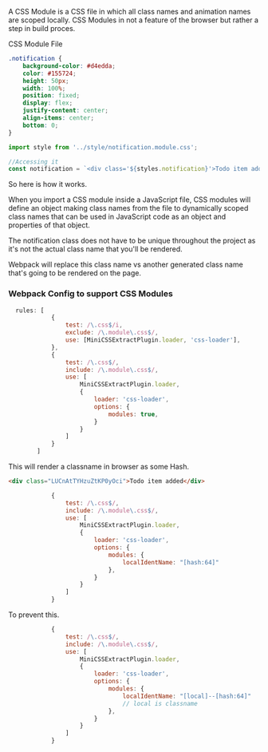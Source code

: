 A CSS Module is a CSS file in which all class names and animation names are scoped locally.
CSS Modules in not a feature of the browser but rather a step in build proces.

CSS Module File
```css
.notification {
    background-color: #d4edda;
    color: #155724;
    height: 50px;
    width: 100%;
    position: fixed;
    display: flex;
    justify-content: center;
    align-items: center;
    bottom: 0;
}
```

```js
import style from '../style/notification.module.css';

//Accessing it 
const notification = `<div class='${styles.notification}'>Todo item added</div>`
```

So here is how it works.

When you import a CSS module inside a JavaScript file, CSS modules will define an object making class names from the file to dynamically scoped class names that can be used in JavaScript code as an object and properties of that object.

The notification class does not have to be unique throughout the project as it's not the actual class name that you'll be rendered.

Webpack will replace this class name vs another generated class name that's going to be rendered on the page.

### Webpack Config to support CSS Modules

```js
  rules: [
            {
                test: /\.css$/i,
                exclude: /\.module\.css$/,
                use: [MiniCSSExtractPlugin.loader, 'css-loader'],
            },
            {
                test: /\.css$/,
                include: /\.module\.css$/,
                use: [
                    MiniCSSExtractPlugin.loader,
                    {
                        loader: 'css-loader',
                        options: {
                            modules: true,
                        }
                    }
                ]
            }
        ]
```

This will render a classname in browser as some Hash.

```html
<div class="LUCnAtTYHzuZtKP0yOci">Todo item added</div>
```

```js
            {
                test: /\.css$/,
                include: /\.module\.css$/,
                use: [
                    MiniCSSExtractPlugin.loader,
                    {
                        loader: 'css-loader',
                        options: {
                            modules: {
	                            localIdentName: "[hash:64]"
                            },
                        }
                    }
                ]
            }
```

To prevent this.

```js
            {
                test: /\.css$/,
                include: /\.module\.css$/,
                use: [
                    MiniCSSExtractPlugin.loader,
                    {
                        loader: 'css-loader',
                        options: {
                            modules: {
	                            localIdentName: "[local]--[hash:64]"
	                            // local is classname
                            },
                        }
                    }
                ]
            }
```


